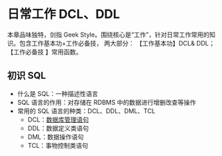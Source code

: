 # 日常工作 DCL、DDL

本章品味独特，剑指 Geek Style。围绕核心是“工作”，针对日常工作常用的知识。包含工作基本功+工作必备技，
两大部分： 【工作基本功】DCL& DDL； 【工作必备技 】常用函数。

## 初识 SQL

- 什么是 SQL：一种描述性语言
- SQL 语言的作用：对存储在 RDBMS 中的数据进行增删改查等操作
- 常用的 SQL 语言的种类：DCL、DDL、DML、TCL
  - DCL：[数据库管理语句](./01.md)
  - DDL：数据定义类语句
  - DML：数据操作语句
  - TCL：事物控制类语句


